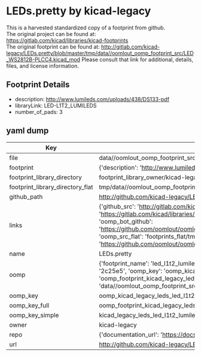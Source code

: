 # LEDs.pretty by kicad-legacy  
This is a harvested standardized copy of a footprint from github.  
The original project can be found at:  
https://gitlab.com/kicad/libraries/kicad-footprints  
The original footprint can be found at:
http://gitlab.com/kicad-legacy/LEDs.pretty/blob/master/tmp/data//oomlout_oomp_footprint_src/LED_WS2812B-PLCC4.kicad_mod
Please consult that link for additional, details, files, and license information.  
## Footprint Details
* description: http://www.lumileds.com/uploads/438/DS133-pdf  
* libraryLink: LED-L1T2_LUMILEDS  
* number_of_pads: 3  
## yaml dump  
| Key | Value |  
| --- | --- |  
| file | data//oomlout_oomp_footprint_src/LEDs.pretty/LED-L1T2_LUMILEDS.kicad_mod |  
| footprint | {'description': 'http://www.lumileds.com/uploads/438/DS133-pdf', 'libraryLink': 'LED-L1T2_LUMILEDS', 'number_of_pads': 3} |  
| footprint_library_directory | footprint_library_owner/kicad-legacy_LEDs.pretty |  
| footprint_library_directory_flat | tmp/data//oomlout_oomp_footprint_src/footprints_flat/kicad_legacy_leds_led_l1t2_lumileds/working |  
| github_path | http://github.com/kicad-legacy/LEDs.pretty/blob/master/tmp/data//oomlout_oomp_footprint_src/LED-L1T2_LUMILEDS.kicad_mod |  
| links | {'github_src': 'http://gitlab.com/kicad-legacy/LEDs.pretty/blob/master/tmp/data//oomlout_oomp_footprint_src/LED_WS2812B-PLCC4.kicad_mod', 'github_src_repo': 'https://gitlab.com/kicad/libraries/kicad-footprints', 'oomp_bot': 'tmp/data//oomlout_oomp_footprint_src/footprints/kicad_legacy_leds_led_l1t2_lumileds/working', 'oomp_bot_github': 'https://github.com/oomlout/oomlout_oomp_footprint_bot/tree/main/tmp/data//oomlout_oomp_footprint_src/footprints/kicad_legacy_leds_led_l1t2_lumileds/working', 'oomp_src_flat': 'footprints_flat/tmp/data//oomlout_oomp_footprint_src/footprints_flat/kicad_legacy_leds_led_l1t2_lumileds/working', 'oomp_src_flat_github': 'https://github.com/oomlout/oomlout_oomp_footprint_src/tree/main/tmp/data//oomlout_oomp_footprint_src/footprints_flat/kicad_legacy_leds_led_l1t2_lumileds/working'} |  
| name | LEDs.pretty |  
| oomp | {'footprint_name': 'led_l1t2_lumileds', 'library_name': 'leds', 'md5': '2c25e506fea77c0740992e797850f862', 'md5_10': '2c25e506fe', 'md5_5': '2c25e', 'md5_6': '2c25e5', 'oomp_key': 'oomp_kicad_legacy_leds_led_l1t2_lumileds', 'oomp_key_extra': 'oomp_footprint_kicad_legacy_leds_led_l1t2_lumileds', 'oomp_key_full': 'oomp_footprint_kicad_legacy_leds_led_l1t2_lumileds_2c25e5', 'oomp_key_simple': 'kicad_legacy_leds_led_l1t2_lumileds', 'original_filename': 'data//oomlout_oomp_footprint_src/LEDs.pretty/LED-L1T2_LUMILEDS.kicad_mod', 'owner_name': 'kicad_legacy'} |  
| oomp_key | oomp_kicad_legacy_leds_led_l1t2_lumileds |  
| oomp_key_full | oomp_footprint_kicad_legacy_leds_led_l1t2_lumileds |  
| oomp_key_simple | kicad_legacy_leds_led_l1t2_lumileds |  
| owner | kicad-legacy |  
| repo | {'documentation_url': 'https://docs.github.com/rest/repos/repos#get-a-repository', 'message': 'Not Found'} |  
| url | http://github.com/kicad-legacy/LEDs.pretty |  

